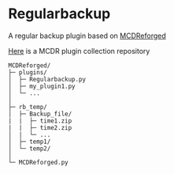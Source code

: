 # Regularbackup
A regular backup plugin based on [MCDReforged](https://github.com/Fallen-Breath/MCDReforged)

[Here](https://github.com/MCDReforged-Plugins/PluginCatalogue) is a MCDR plugin collection repository

```
MCDReforged/
├─ plugins/
│  ├─ Regularbackup.py
│  ├─ my_plugin1.py
│  └─ ...
│
├─ rb_temp/
│  ├─ Backup_file/
|  |  ├─ time1.zip
|  |  ├─ time2.zip
│  |  └─ ...
│  ├─ temp1/
│  └─ temp2/
│
└─ MCDReforged.py
```
